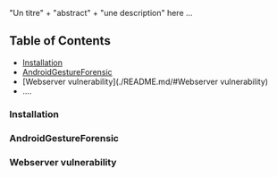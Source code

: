 "Un titre" + "abstract" + "une description" here ...
## Table of Contents
* [Installation](./README.md/#Installation)
* [AndroidGestureForensic](./README.md/#AndroidGestureForensic)
* [Webserver vulnerability](./README.md/#Webserver vulnerability)
* ....

### Installation

### AndroidGestureForensic

### Webserver vulnerability
